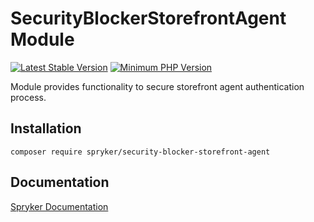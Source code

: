 # SecurityBlockerStorefrontAgent Module
[![Latest Stable Version](https://poser.pugx.org/spryker/security-blocker-storefront-agent/v/stable.svg)](https://packagist.org/packages/spryker/security-blocker-storefront-agent)
[![Minimum PHP Version](https://img.shields.io/badge/php-%3E%3D%208.2-8892BF.svg)](https://php.net/)

Module provides functionality to secure storefront agent authentication process.

## Installation

```
composer require spryker/security-blocker-storefront-agent
```

## Documentation

[Spryker Documentation](https://docs.spryker.com)
